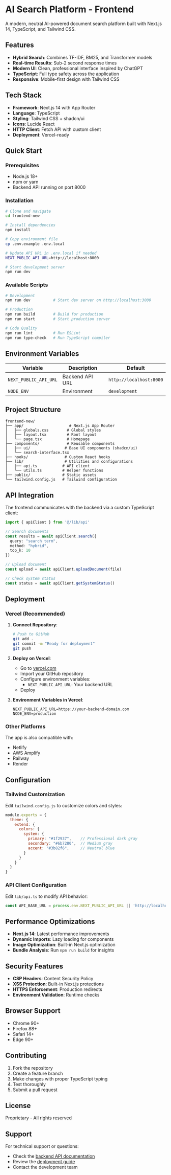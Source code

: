 # AI Search Platform - Frontend

A modern, neutral AI-powered document search platform built with Next.js 14, TypeScript, and Tailwind CSS.

## Features

- **Hybrid Search**: Combines TF-IDF, BM25, and Transformer models
- **Real-time Results**: Sub-2 second response times
- **Modern UI**: Clean, professional interface inspired by ChatGPT
- **TypeScript**: Full type safety across the application
- **Responsive**: Mobile-first design with Tailwind CSS

## Tech Stack

- **Framework**: Next.js 14 with App Router
- **Language**: TypeScript
- **Styling**: Tailwind CSS + shadcn/ui
- **Icons**: Lucide React
- **HTTP Client**: Fetch API with custom client
- **Deployment**: Vercel-ready

## Quick Start

### Prerequisites
- Node.js 18+ 
- npm or yarn
- Backend API running on port 8000

### Installation

```bash
# Clone and navigate
cd frontend-new

# Install dependencies
npm install

# Copy environment file
cp .env.example .env.local

# Update API URL in .env.local if needed
NEXT_PUBLIC_API_URL=http://localhost:8000

# Start development server
npm run dev
```

### Available Scripts

```bash
# Development
npm run dev          # Start dev server on http://localhost:3000

# Production
npm run build        # Build for production
npm run start        # Start production server

# Code Quality
npm run lint         # Run ESLint
npm run type-check   # Run TypeScript compiler
```

## Environment Variables

| Variable | Description | Default |
|----------|-------------|---------|
| `NEXT_PUBLIC_API_URL` | Backend API URL | `http://localhost:8000` |
| `NODE_ENV` | Environment | `development` |

## Project Structure

```
frontend-new/
├── app/                    # Next.js App Router
│   ├── globals.css        # Global styles
│   ├── layout.tsx         # Root layout
│   └── page.tsx           # Homepage
├── components/            # Reusable components
│   ├── ui/               # Base UI components (shadcn/ui)
│   └── search-interface.tsx
├── hooks/                # Custom React hooks
├── lib/                  # Utilities and configurations
│   ├── api.ts           # API client
│   └── utils.ts         # Helper functions
├── public/              # Static assets
└── tailwind.config.js   # Tailwind configuration
```

## API Integration

The frontend communicates with the backend via a custom TypeScript client:

```typescript
import { apiClient } from '@/lib/api'

// Search documents
const results = await apiClient.search({
  query: "search term",
  method: "hybrid",
  top_k: 10
})

// Upload document
const upload = await apiClient.uploadDocument(file)

// Check system status
const status = await apiClient.getSystemStatus()
```

## Deployment

### Vercel (Recommended)

1. **Connect Repository**:
   ```bash
   # Push to GitHub
   git add .
   git commit -m "Ready for deployment"
   git push
   ```

2. **Deploy on Vercel**:
   - Go to [vercel.com](https://vercel.com)
   - Import your GitHub repository
   - Configure environment variables:
     - `NEXT_PUBLIC_API_URL`: Your backend URL
   - Deploy

3. **Environment Variables in Vercel**:
   ```
   NEXT_PUBLIC_API_URL=https://your-backend-domain.com
   NODE_ENV=production
   ```

### Other Platforms

The app is also compatible with:
- Netlify
- AWS Amplify
- Railway
- Render

## Configuration

### Tailwind Customization

Edit `tailwind.config.js` to customize colors and styles:

```javascript
module.exports = {
  theme: {
    extend: {
      colors: {
        system: {
          primary: "#1f2937",    // Professional dark gray
          secondary: "#6b7280",  // Medium gray
          accent: "#3b82f6",     // Neutral blue
        }
      }
    }
  }
}
```

### API Client Configuration

Edit `lib/api.ts` to modify API behavior:

```typescript
const API_BASE_URL = process.env.NEXT_PUBLIC_API_URL || 'http://localhost:8000'
```

## Performance Optimizations

- **Next.js 14**: Latest performance improvements
- **Dynamic Imports**: Lazy loading for components
- **Image Optimization**: Built-in Next.js optimization
- **Bundle Analysis**: Run `npm run build` for insights

## Security Features

- **CSP Headers**: Content Security Policy
- **XSS Protection**: Built-in Next.js protections
- **HTTPS Enforcement**: Production redirects
- **Environment Validation**: Runtime checks

## Browser Support

- Chrome 90+
- Firefox 88+
- Safari 14+
- Edge 90+

## Contributing

1. Fork the repository
2. Create a feature branch
3. Make changes with proper TypeScript typing
4. Test thoroughly
5. Submit a pull request

## License

Proprietary - All rights reserved

## Support

For technical support or questions:
- Check the [backend API documentation](http://localhost:8000/docs)
- Review the [deployment guide](#deployment)
- Contact the development team